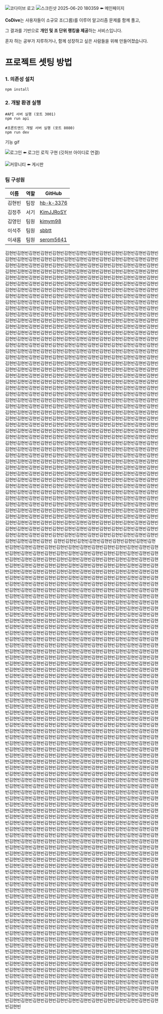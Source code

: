 ![코다이브 로고](https://sdmntprwestus2.oaiusercontent.com/files/00000000-9744-61f8-a2f2-1670ce1a43a7/raw?se=2025-06-16T08%3A51%3A15Z&sp=r&sv=2024-08-04&sr=b&scid=47b84a22-2042-52dd-b579-96a445dd957f&skoid=a3412ad4-1a13-47ce-91a5-c07730964f35&sktid=a48cca56-e6da-484e-a814-9c849652bcb3&skt=2025-06-16T04%3A32%3A40Z&ske=2025-06-17T04%3A32%3A40Z&sks=b&skv=2024-08-04&sig=TNcTh4OFBwvRzXNbJvH4w7Bq0L/%2BtLkIuIhK/zG/2XU%3D)
![스크린샷 2025-06-20 180359](https://github.com/user-attachments/assets/d12fb09d-a7e8-46c1-809c-b25159fe2355) ⬅️ 메인페이지

**CoDive**는 사용자들이 소규모 조(그룹)를 이루어 알고리즘 문제를 함께 풀고,

그 결과를 기반으로 **개인 및 조 단위 랭킹을 제공**하는 서비스입니다.

혼자 하는 공부가 지루하거나, 함께 성장하고 싶은 사람들을 위해 만들어졌습니다.

# 프로젝트 셋팅 방법

### 1. 의존성 설치

```
npm install
```

### 2. 개발 환경 실행

```
#API 서버 실행 (포트 3001)
npm run api

#프론트엔드 개발 서버 실행 (포트 8080)
npm run dev
```

기능 gif

![로그인](https://github.com/user-attachments/assets/8c4a1c90-b386-4c0d-adb8-b2ab8caca6b2) ⬅️ 로그인 로직 구현 (깃허브 아이디로 연결)

![커뮤니티](https://github.com/user-attachments/assets/c3fb0e67-bb32-4a14-8510-22658732dd1b) ⬅️ 게시판

### 팀 구성원

| 이름   | 역할 | GitHub                                    |
| ------ | ---- | ----------------------------------------- |
| 김현빈 | 팀장 | [hb-k-3376](https://github.com/hb-k-3376) |
| 김정주 | 서기 | [KimJJRoSY](https://github.com/KimJJRoSY) |
| 김영민 | 팀원 | [kimym98](https://github.com/kimym98)     |
| 이석주 | 팀원 | [sbbtt](https://github.com/sbbtt)         |
| 이새롬 | 팀원 | [serom5641](https://github.com/serom5641) |

김현빈김현빈김현빈김현빈김현빈김현빈김현빈김현빈김현빈김현빈김현빈김현빈김현빈김현빈김현빈김현빈김현빈김현빈김현빈김현빈김현빈김현빈김현빈김현빈김현빈김현빈김현빈김현빈김현빈김현빈김현빈김현빈김현빈김현빈김현빈김현빈김현빈김현빈김현빈김현빈김현빈김현빈김현빈김현빈김현빈김현빈김현빈김현빈김현빈김현빈김현빈김현빈김현빈김현빈김현빈김현빈김현빈김현빈김현빈김현빈김현빈김현빈김현빈김현빈김현빈김현빈김현빈김현빈김현빈김현빈김현빈김현빈김현빈김현빈김현빈김현빈김현빈김현빈김현빈김현빈김현빈김현빈김현빈김현빈김현빈김현빈김현빈김현빈김현빈김현빈김현빈김현빈김현빈김현빈김현빈김현빈김현빈김현빈김현빈김현빈김현빈김현빈김현빈김현빈김현빈김현빈김현빈김현빈김현빈김현빈김현빈김현빈김현빈김현빈김현빈김현빈김현빈김현빈김현빈김현빈김현빈김현빈김현빈김현빈김현빈김현빈김현빈김현빈김현빈김현빈김현빈김현빈김현빈김현빈김현빈김현빈김현빈김현빈김현빈김현빈김현빈김현빈김현빈김현빈김현빈김현빈김현빈김현빈김현빈김현빈김현빈김현빈김현빈김현빈김현빈김현빈김현빈김현빈김현빈김현빈김현빈김현빈김현빈김현빈김현빈김현빈김현빈김현빈김현빈김현빈김현빈김현빈김현빈김현빈김현빈김현빈김현빈김현빈김현빈김현빈김현빈김현빈김현빈김현빈김현빈김현빈김현빈김현빈김현빈김현빈김현빈김현빈김현빈김현빈김현빈김현빈김현빈김현빈김현빈김현빈김현빈김현빈김현빈김현빈김현빈김현빈김현빈김현빈김현빈김현빈김현빈김현빈김현빈김현빈김현빈김현빈김현빈김현빈김현빈김현빈김현빈김현빈김현빈김현빈김현빈김현빈김현빈김현빈김현빈김현빈김현빈김현빈김현빈김현빈김현빈김현빈김현빈김현빈김현빈김현빈김현빈김현빈김현빈김현빈김현빈김현빈김현빈김현빈김현빈김현빈김현빈김현빈김현빈김현빈김현빈김현빈김현빈김현빈김현빈김현빈김현빈김현빈김현빈김현빈김현빈김현빈김현빈김현빈김현빈김현빈김현빈김현빈김현빈김현빈김현빈김현빈김현빈김현빈김현빈김현빈김현빈김현빈김현빈김현빈김현빈김현빈김현빈김현빈김현빈김현빈김현빈김현빈김현빈김현빈김현빈김현빈김현빈김현빈김현빈김현빈김현빈김현빈김현빈김현빈김현빈김현빈김현빈김현빈김현빈김현빈김현빈김현빈김현빈김현빈김현빈김현빈김현빈김현빈김현빈김현빈김현빈김현빈김현빈김현빈김현빈김현빈김현빈김현빈김현빈김현빈김현빈김현빈김현빈김현빈김현빈김현빈김현빈김현빈김현빈김현빈김현빈김현빈김현빈김현빈김현빈김현빈김현빈김현빈김현빈김현빈김현빈김현빈김현빈김현빈김현빈김현빈김현빈김현빈김현빈김현빈김현빈김현빈김현빈김현빈김현빈김현빈김현빈김현빈김현빈김현빈김현빈김현빈김현빈김현빈김현빈김현빈김현빈김현빈김현빈김현빈김현빈김현빈김현빈김현빈김현빈김현빈김현빈김현빈김현빈김현빈김현빈김현빈김현빈김현빈김현빈김현빈김현빈김현빈김현빈김현빈김현빈김현빈김현빈김현빈김현빈김현빈김현빈김현빈김현빈김현빈김현빈김현빈김현빈김현빈김현빈김현빈김현빈김현빈김현빈김현빈김현빈김현빈김현빈김현빈김현빈김현빈김현빈김현빈김현빈김현빈김현빈김현빈김현빈김현빈김현빈김현빈김현빈김현빈김현빈김현빈김현빈김현빈김현빈김현빈김현빈김현빈김현빈김현빈김현빈김현빈김현빈김현빈김현빈김현빈김현빈김현빈김현빈김현빈김현빈김현빈김현빈김현빈김현빈김현빈김현빈김현빈김현빈김현빈김현빈김현빈김현빈김현빈김현빈김현빈김현빈김현빈김현빈김현빈김현빈김현빈김현빈김현빈김현빈김현빈김현빈김현빈김현빈김현빈김현빈김현빈김현빈김현빈김현빈김현빈김현빈김현빈김현빈김현빈김현빈김현빈김현빈김현빈김현빈김현빈김현빈김현빈김현빈김현빈김현빈김현빈김현빈김현빈김현빈김현빈김현빈김현빈김현빈김현빈김현빈김현빈김현빈김현빈김현빈김현빈김현빈김현빈김현빈김현빈김현빈김현빈김현빈김현빈김현빈김현빈김현빈김현빈김현빈김현빈김현빈김현빈김현빈김현빈김현빈김현빈김현빈김현빈김현빈김현빈김현빈김현빈김현빈김현빈김현빈김현빈김현빈김현빈김현빈김현빈김현빈김현빈김현빈김현빈김현빈김현빈김현빈김현빈김현빈김현빈김현빈김현빈김현빈김현빈김현빈김현빈김현빈김현빈김현빈김현빈김현빈김현빈김현빈김현빈김현빈김현빈김현빈김현빈김현빈김현빈김현빈김현빈김현빈김현빈김현빈김현빈김현빈김현빈김현빈김현빈김현빈김현빈김현빈김현빈김현빈김현빈김현빈김현빈김현빈김현빈김현빈김현빈김현빈김현빈김현빈김현빈김현빈
김현빈김현빈김현빈김현빈김현빈김현빈김현빈김현빈김현빈김현빈김현빈김현빈김현빈김현빈김현빈김현빈김현빈김현빈김현빈김현빈김현빈김현빈김현빈김현빈김현빈김현빈김현빈김현빈김현빈김현빈김현빈김현빈김현빈김현빈김현빈김현빈김현빈김현빈김현빈김현빈김현빈김현빈김현빈김현빈김현빈김현빈김현빈김현빈김현빈김현빈김현빈김현빈김현빈김현빈김현빈김현빈김현빈김현빈김현빈김현빈김현빈김현빈김현빈김현빈김현빈김현빈김현빈김현빈김현빈김현빈김현빈김현빈김현빈김현빈김현빈김현빈김현빈김현빈김현빈김현빈김현빈김현빈김현빈김현빈김현빈김현빈김현빈김현빈김현빈김현빈김현빈김현빈김현빈김현빈김현빈김현빈김현빈김현빈김현빈김현빈김현빈김현빈김현빈김현빈김현빈김현빈김현빈김현빈김현빈김현빈김현빈김현빈김현빈김현빈김현빈김현빈김현빈김현빈김현빈김현빈김현빈김현빈김현빈김현빈김현빈김현빈김현빈김현빈김현빈김현빈김현빈김현빈김현빈김현빈김현빈김현빈김현빈김현빈김현빈김현빈김현빈김현빈김현빈김현빈김현빈김현빈김현빈김현빈김현빈김현빈김현빈김현빈김현빈김현빈김현빈김현빈김현빈김현빈김현빈김현빈김현빈김현빈김현빈김현빈김현빈김현빈김현빈김현빈김현빈김현빈김현빈김현빈김현빈김현빈김현빈김현빈김현빈김현빈김현빈김현빈김현빈김현빈김현빈김현빈김현빈김현빈김현빈김현빈김현빈김현빈김현빈김현빈김현빈김현빈김현빈김현빈김현빈김현빈김현빈김현빈김현빈김현빈김현빈김현빈김현빈김현빈김현빈김현빈김현빈김현빈김현빈김현빈김현빈김현빈김현빈김현빈김현빈김현빈김현빈김현빈김현빈김현빈김현빈김현빈김현빈김현빈김현빈김현빈김현빈김현빈김현빈김현빈김현빈김현빈김현빈김현빈김현빈김현빈김현빈김현빈김현빈김현빈김현빈김현빈김현빈김현빈김현빈김현빈김현빈김현빈김현빈김현빈김현빈김현빈김현빈김현빈김현빈김현빈김현빈김현빈김현빈김현빈김현빈김현빈김현빈김현빈김현빈김현빈김현빈김현빈김현빈김현빈김현빈김현빈김현빈김현빈김현빈김현빈김현빈김현빈김현빈김현빈김현빈김현빈김현빈김현빈김현빈김현빈김현빈김현빈김현빈김현빈김현빈김현빈김현빈김현빈김현빈김현빈김현빈김현빈김현빈김현빈김현빈김현빈김현빈김현빈김현빈김현빈김현빈김현빈김현빈김현빈김현빈김현빈김현빈김현빈김현빈김현빈김현빈김현빈김현빈김현빈김현빈김현빈김현빈김현빈김현빈김현빈김현빈김현빈김현빈김현빈김현빈김현빈김현빈김현빈김현빈김현빈김현빈김현빈김현빈김현빈김현빈김현빈김현빈김현빈김현빈김현빈김현빈김현빈김현빈김현빈김현빈김현빈김현빈김현빈김현빈김현빈김현빈김현빈김현빈김현빈김현빈김현빈김현빈김현빈김현빈김현빈김현빈김현빈김현빈김현빈김현빈김현빈김현빈김현빈김현빈김현빈김현빈김현빈김현빈김현빈김현빈김현빈김현빈김현빈김현빈김현빈김현빈김현빈김현빈김현빈김현빈김현빈김현빈김현빈김현빈김현빈김현빈김현빈김현빈김현빈김현빈김현빈김현빈김현빈김현빈김현빈김현빈김현빈김현빈김현빈김현빈김현빈김현빈김현빈김현빈김현빈김현빈김현빈김현빈김현빈김현빈김현빈김현빈김현빈김현빈김현빈김현빈김현빈김현빈김현빈김현빈김현빈김현빈김현빈김현빈김현빈김현빈김현빈김현빈김현빈김현빈김현빈김현빈김현빈김현빈김현빈김현빈김현빈김현빈김현빈김현빈김현빈김현빈김현빈김현빈김현빈김현빈김현빈김현빈김현빈김현빈김현빈김현빈김현빈김현빈김현빈김현빈김현빈김현빈김현빈김현빈김현빈김현빈김현빈김현빈김현빈김현빈김현빈김현빈김현빈김현빈김현빈김현빈김현빈김현빈김현빈김현빈김현빈김현빈김현빈김현빈김현빈김현빈김현빈김현빈김현빈김현빈김현빈김현빈김현빈김현빈김현빈김현빈김현빈김현빈김현빈김현빈김현빈김현빈김현빈김현빈김현빈김현빈김현빈김현빈김현빈김현빈김현빈김현빈김현빈김현빈김현빈김현빈김현빈김현빈김현빈김현빈김현빈김현빈김현빈김현빈김현빈김현빈김현빈김현빈김현빈김현빈김현빈김현빈김현빈김현빈김현빈김현빈김현빈김현빈김현빈김현빈김현빈김현빈김현빈김현빈김현빈김현빈김현빈김현빈김현빈김현빈김현빈김현빈김현빈김현빈김현빈김현빈김현빈김현빈김현빈김현빈김현빈김현빈김현빈김현빈김현빈김현빈김현빈김현빈김현빈김현빈김현빈김현빈김현빈김현빈김현빈김현빈김현빈김현빈김현빈김현빈김현빈김현빈김현빈김현빈김현빈김현빈김현빈김현빈김현빈김현빈김현빈김현빈김현빈김현빈김현빈김현빈김현빈김현빈김현빈김현빈김현빈김현빈김현빈김현빈김현빈김현빈김현빈김현빈김현빈김현빈김현빈김현빈김현빈김현빈김현빈김현빈김현빈김현빈김현빈김현빈김현빈김현빈김현빈김현빈김현빈김현빈김현빈김현빈김현빈김현빈김현빈김현빈김현빈김현빈김현빈김현빈김현빈김현빈김현빈김현빈김현빈김현빈김현빈김현빈김현빈김현빈김현빈김현빈김현빈김현빈김현빈김현빈김현빈김현빈김현빈김현빈김현빈김현빈김현빈김현빈김현빈김현빈김현빈김현빈김현빈김현빈김현빈김현빈김현빈김현빈김현빈김현빈김현빈김현빈김현빈김현빈김현빈김현빈김현빈김현빈김현빈김현빈김현빈김현빈김현빈김현빈김현빈김현빈김현빈김현빈김현빈김현빈김현빈김현빈김현빈김현빈김현빈김현빈김현빈김현빈김현빈김현빈김현빈김현빈김현빈김현빈김현빈김현빈김현빈김현빈김현빈김현빈김현빈김현빈김현빈김현빈김현빈김현빈김현빈김현빈김현빈김현빈김현빈김현빈김현빈김현빈김현빈김현빈김현빈김현빈김현빈김현빈김현빈김현빈김현빈김현빈김현빈김현빈김현빈김현빈김현빈김현빈김현빈김현빈김현빈김현빈김현빈김현빈김현빈김현빈김현빈김현빈김현빈김현빈김현빈김현빈김현빈김현빈김현빈김현빈김현빈김현빈김현빈김현빈김현빈김현빈김현빈김현빈김현빈김현빈김현빈김현빈김현빈김현빈김현빈김현빈김현빈김현빈김현빈김현빈김현빈김현빈김현빈김현빈김현빈김현빈김현빈김현빈김현빈김현빈김현빈김현빈김현빈김현빈김현빈김현빈김현빈김현빈김현빈김현빈김현빈김현빈김현빈김현빈김현빈김현빈김현빈김현빈김현빈김현빈김현빈김현빈김현빈김현빈김현빈김현빈김현빈김현빈김현빈김현빈김현빈김현빈김현빈김현빈김현빈김현빈김현빈김현빈김현빈김현빈김현빈김현빈김현빈김현빈김현빈김현빈김현빈김현빈김현빈김현빈김현빈김현빈김현빈김현빈김현빈김현빈김현빈김현빈김현빈김현빈김현빈김현빈김현빈김현빈김현빈김현빈김현빈김현빈김현빈김현빈김현빈김현빈김현빈김현빈김현빈김현빈김현빈김현빈김현빈김현빈김현빈김현빈김현빈김현빈김현빈김현빈김현빈김현빈김현빈김현빈김현빈김현빈김현빈김현빈김현빈김현빈김현빈김현빈김현빈김현빈김현빈김현빈김현빈김현빈김현빈김현빈김현빈김현빈김현빈김현빈김현빈김현빈김현빈김현빈김현빈김현빈김현빈김현빈김현빈김현빈김현빈김현빈김현빈김현빈김현빈김현빈김현빈김현빈김현빈김현빈김현빈김현빈김현빈김현빈김현빈김현빈김현빈김현빈김현빈김현빈김현빈김현빈김현빈김현빈김현빈김현빈김현빈김현빈김현빈김현빈김현빈김현빈김현빈김현빈김현빈김현빈김현빈김현빈김현빈김현빈김현빈김현빈김현빈김현빈김현빈김현빈김현빈김현빈김현빈김현빈김현빈김현빈김현빈김현빈김현빈김현빈김현빈김현빈김현빈김현빈김현빈김현빈김현빈김현빈김현빈김현빈
